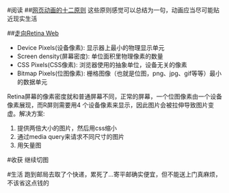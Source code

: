 #阅读
##[网页动画的十二原则](http://www.w3cplus.com/css3/animation-principles-for-the-web.html)
这些原则感觉可以总结为一句，动画应当尽可能贴近现实生活

##[走向Retina Web](http://www.html-js.com/article/The-front-end-of-the-porter)
* Device Pixels(设备像素): 显示器上最小的物理显示单元
* Screen density(屏幕密度): 单位面积里物理像素的数量
* CSS Pixels(CSS像素): 浏览器使用的抽象单位，设备无关的像素
* Bitmap Pixels(位图像素): 栅格图像（也就是位图，png、jpg、gif等等）最小的数据单元

Retina屏幕的像素密度就和普通屏幕不同，正常的屏幕，一个位图像素由一个设备像素展现，而R屏则需要用4
个设备像素来显示，因此图片会被拉伸导致图片变虚。解决方案:

1. 提供两倍大小的图片，然后用css缩小
2. 通过media query来请求不同尺寸的图片
3. 用矢量图

#收获
继续切图

#生活
跑到邮局去取了个快递，累死了...寄平邮确实便宜，但不能送上门真麻烦，不该省这点钱的
